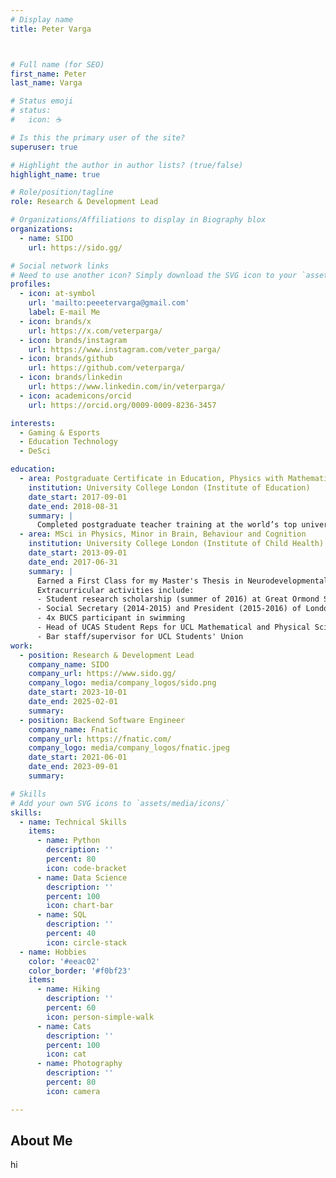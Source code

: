 ```yaml
---
# Display name
title: Peter Varga



# Full name (for SEO)
first_name: Peter
last_name: Varga

# Status emoji
# status:
#   icon: ☕️

# Is this the primary user of the site?
superuser: true

# Highlight the author in author lists? (true/false)
highlight_name: true

# Role/position/tagline
role: Research & Development Lead

# Organizations/Affiliations to display in Biography blox
organizations:
  - name: SIDO
    url: https://sido.gg/

# Social network links
# Need to use another icon? Simply download the SVG icon to your `assets/media/icons/` folder.
profiles:
  - icon: at-symbol
    url: 'mailto:peeetervarga@gmail.com'
    label: E-mail Me
  - icon: brands/x
    url: https://x.com/veterparga/
  - icon: brands/instagram
    url: https://www.instagram.com/veter_parga/
  - icon: brands/github
    url: https://github.com/veterparga/
  - icon: brands/linkedin
    url: https://www.linkedin.com/in/veterparga/
  - icon: academicons/orcid
    url: https://orcid.org/0009-0009-8236-3457

interests:
  - Gaming & Esports
  - Education Technology
  - DeSci

education:
  - area: Postgraduate Certificate in Education, Physics with Mathematics 
    institution: University College London (Institute of Education)
    date_start: 2017-09-01
    date_end: 2018-08-31
    summary: |
      Completed postgraduate teacher training at the world’s top university for education studies, including two semesters of in-school teaching. Conducted pedagogy research on conceptual learning and exploration in physics through energy models. Was awarded Qualified Teacher Status by the UK Teacher Regulation Agency. 
  - area: MSci in Physics, Minor in Brain, Behaviour and Cognition
    institution: University College London (Institute of Child Health)
    date_start: 2013-09-01
    date_end: 2017-06-31
    summary: |
      Earned a First Class for my Master's Thesis in Neurodevelopmental Imaging, researching X-chromosome linked neural tract morphology differences in young adults with autism using diffusion-weighted MRI. I believe having the opportunity to be exposed to cutting-edge neuroimaging research planted a seed of curiosity in me to really understand how the brain develops, functions, and how it is reflected in our individual & collective behaviour.
      Extracurricular activities include:
      - Student research scholarship (summer of 2016) at Great Ormond Street Hospital for Children
      - Social Secretary (2014-2015) and President (2015-2016) of London University Swimming Team
      - 4x BUCS participant in swimming
      - Head of UCAS Student Reps for UCL Mathematical and Physical Sciences
      - Bar staff/supervisor for UCL Students' Union
work:
  - position: Research & Development Lead
    company_name: SIDO
    company_url: https://www.sido.gg/
    company_logo: media/company_logos/sido.png
    date_start: 2023-10-01
    date_end: 2025-02-01
    summary: 
  - position: Backend Software Engineer
    company_name: Fnatic
    company_url: https://fnatic.com/
    company_logo: media/company_logos/fnatic.jpeg
    date_start: 2021-06-01
    date_end: 2023-09-01
    summary: 

# Skills
# Add your own SVG icons to `assets/media/icons/`
skills:
  - name: Technical Skills
    items:
      - name: Python
        description: ''
        percent: 80
        icon: code-bracket
      - name: Data Science
        description: ''
        percent: 100
        icon: chart-bar
      - name: SQL
        description: ''
        percent: 40
        icon: circle-stack
  - name: Hobbies
    color: '#eeac02'
    color_border: '#f0bf23'
    items:
      - name: Hiking
        description: ''
        percent: 60
        icon: person-simple-walk
      - name: Cats
        description: ''
        percent: 100
        icon: cat
      - name: Photography
        description: ''
        percent: 80
        icon: camera

---
```

## About Me

hi
